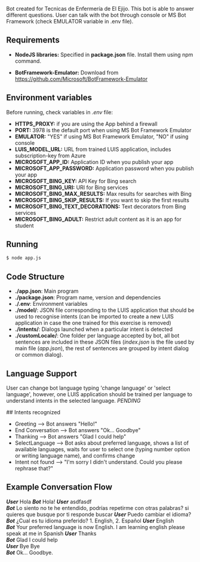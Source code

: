 Bot created for Tecnicas de Enfermería de El Ejijo.
This bot is able to answer different questions.
User can talk with the bot through console or MS Bot Framework (check EMULATOR variable in .env file).  


## Requirements

* **NodeJS libraries:** Specified in __package.json__ file. Install them using npm command.

* **BotFramework-Emulator:** Download from https://github.com/Microsoft/BotFramework-Emulator


## Environment variables

Before running, check variables in _.env_ file:
* **HTTPS_PROXY:** if you are using the App behind a firewall
* **PORT:** 3978 is the default port when using MS Bot Framework Emulator
* **EMULATOR:** "YES" if using MS Bot Framework Emulator, "NO" if using console
* **LUIS_MODEL_URL:** URL from trained LUIS application, includes subscription-key from Azure
* **MICROSOFT_APP_ID:** Application ID when you publish your app
* **MICROSOFT_APP_PASSWORD:**  Application password when you publish your app
* **MICROSOFT_BING_KEY:** API Key for Bing search
* **MICROSOFT_BING_URI:** URI for Bing services
* **MICROSOFT_BING_MAX_RESULTS:** Max results for searches with Bing
* **MICROSOFT_BING_SKIP_RESULTS:** If you want to skip the first results 
* **MICROSOFT_BING_TEXT_DECORATIONS:** Text decorators from Bing services
* **MICROSOFT_BING_ADULT:** Restrict adult content as it is an app for student


## Running

```bash
$ node app.js
```


## Code Structure

* __./app.json__: Main program  
* __./package.json__: Program name, version and dependencies  
* __./.env__: Environment variables
* __./model/__: JSON file corresponding to the LUIS application that should be used to recognise intents (can be imported to create a new LUIS application in case the one trained for this exercise is removed)  
* __./intents/__: Dialogs launched when a particular intent is detected  
* __./customLocale/__: One folder per language accepted by bot, all bot sentences are included in these JSON files (*index.json* is the file used by main file (*app.json*), the rest of sentences are grouped by intent dialog or common dialog).


## Language Support

User can change bot language typing 'change language' or 'select language', however, one LUIS application should be trained per language to understand intents in the selected language. _PENDING_


## Intents recognized
- Greeting --> Bot answers "Hello!"
- End Conversation --> Bot answers "Ok... Goodbye"
- Thanking --> Bot answers "Glad I could help"
- SelectLanguage --> Bot asks about preferred language, shows a list of available languages, waits for user to select one (typing number option or writing language name), and confirms change
- Intent not found --> "I'm sorry I didn't understand. Could you please rephrase that?"


## Example Conversation Flow
___User___ Hola
___Bot___ Hola!
___User___ asdfasdf            
___Bot___ Lo siento no te he entendido, podrías repetirme con otras palabras? si quieres que busque por ti responde buscar 
___User___ Puedo cambiar el idioma? 
___Bot___ ¿Cual es tu idioma preferido? 1. English, 2. Español
___User___ English  
___Bot___ Your preferred language is now English. I am learning english please speak at me in Spanish 
___User___ Thanks  
___Bot___ Glad I could help  
___User___ Bye Bye  
___Bot___ Ok… Goodbye.
